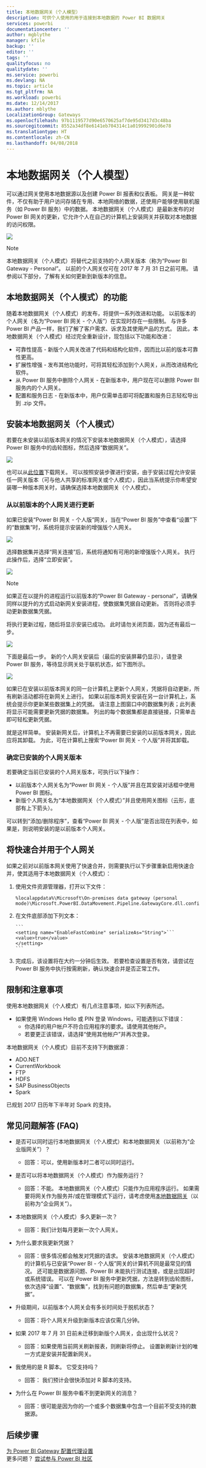 ```yaml
---
title: 本地数据网关（个人模型）
description: 可供个人使用的用于连接到本地数据的 Power BI 数据网关
services: powerbi
documentationcenter: ''
author: mgblythe
manager: kfile
backup: ''
editor: ''
tags: ''
qualityfocus: no
qualitydate: ''
ms.service: powerbi
ms.devlang: NA
ms.topic: article
ms.tgt_pltfrm: NA
ms.workload: powerbi
ms.date: 12/14/2017
ms.author: mblythe
LocalizationGroup: Gateways
ms.openlocfilehash: 97b1119577d90e6570625af7de95d3417d3c48ba
ms.sourcegitcommit: 8552a34df8e6141eb704314c1a019992901d6e78
ms.translationtype: HT
ms.contentlocale: zh-CN
ms.lasthandoff: 04/08/2018
---
```

# <a name="on-premises-data-gateway-personal-mode"></a>本地数据网关（个人模型）
可以通过网关使用本地数据源以及创建 Power BI 报表和仪表板。 网关是一种软件，不仅有助于用户访问存储在专用、本地网络的数据，还使用户能够使用联机服务（如 Power BI 服务）中的数据。 本地数据网关（个人模式）是最新发布的对 Power BI 网关的更新，它允许个人在自己的计算机上安装网关并获取对本地数据的访问权限。

![](media/service-gateway-personal-mode/gateway-personal-mode_00.png)

> [!NOTE]
> 本地数据网关（个人模式）将替代之前支持的个人网关版本（称为“Power BI Gateway - Personal”。 以前的个人网关仅可在 2017 年 7 月 31 日之前可用。 请参阅以下部分，了解有关如何更新到新版本的信息。
> 
> 

## <a name="features-of-the-on-premises-data-gateway-personal-mode"></a>本地数据网关（个人模式）的功能
随着本地数据网关（个人模式）的发布，将提供一系列改进和功能。 以前版本的个人网关（名为“Power BI 网关 - 个人版”）在实现时存在一些限制。 与许多 Power BI 产品一样，我们了解了客户需求、诉求及其使用产品的方式。 因此，本地数据网关（个人模式）经过完全重新设计，现包括以下功能和改进：

* 可靠性提高 - 新版个人网关改进了代码和结构化软件，因而比以前的版本可靠性更高。
* 扩展性增强 - 发布其他功能时，可将其轻松添加到个人网关，从而改进结构化软件。
* 从 Power BI 服务中删除个人网关 - 在新版本中，用户现在可以删除 Power BI 服务内的个人网关。
* 配置和服务日志 - 在新版本中，用户仅需单击即可将配置和服务日志轻松导出到 .zip 文件。

## <a name="installing-on-premises-data-gateway-personal-mode"></a>安装本地数据网关（个人模式）
若要在未安装以前版本网关的情况下安装本地数据网关（个人模式），请选择 Power BI 服务中的齿轮图标，然后选择“数据网关”。

![](media/service-gateway-personal-mode/gateway-personal-mode_02.png)

也可以从[此位置](https://go.microsoft.com/fwlink/?LinkId=820925&clcid=0x409)下载网关。 可以按照安装步骤进行安装，由于安装过程允许安装任一网关版本（可与他人共享的标准网关或个人模式），因此当系统提示你希望安装哪一种版本网关时，请确保选择本地数据网关（个人模式）。

### <a name="updating-from-the-previous-personal-gateway"></a>从以前版本的个人网关进行更新
如果已安装“Power BI 网关 - 个人版”网关，当在“Power BI 服务”中查看“设置”下的“数据集”时，系统将提示安装新的增强版个人网关。

![](media/service-gateway-personal-mode/gateway-personal-mode_03.png)

选择数据集并选择“网关连接”后，系统将通知有可用的新增强版个人网关。 执行此操作后，选择“立即安装”。

![](media/service-gateway-personal-mode/gateway-personal-mode_04.png)

> [!NOTE]
> 如果正在以提升的进程运行以前版本的“Power BI Gateway - personal”，请确保同样以提升的方式启动新网关安装进程，使数据集凭据自动更新。 否则将必须手动更新数据集凭据。
> 
> 

将执行更新过程，随后将显示安装已成功。 此时请勿关闭页面，因为还有最后一步。

![](media/service-gateway-personal-mode/gateway-personal-mode_05.png)

下面是最后一步。 新的个人网关安装后（最后的安装屏幕仍显示），请登录 Power BI 服务，等待显示网关处于联机状态，如下图所示。

![](media/service-gateway-personal-mode/gateway-personal-mode_06.png)

如果已在安装以前版本网关的同一台计算机上更新个人网关，凭据将自动更新，所有刷新活动都将在新网关上进行。 如果以前版本网关安装在另一台计算机上，系统会提示你更新某些数据集上的凭据。 请注意上图窗口中的数据集列表；此列表将显示可能需要更新凭据的数据集。 列出的每个数据集都是直接链接，只需单击即可轻松更新凭据。

就是这样简单。 安装新网关后，计算机上不再需要已安装的以前版本网关，因此应将其卸载。 为此，可在计算机上搜索“Power BI 网关 - 个人版”并将其卸载。

### <a name="determining-which-version-of-the-personal-gateway-you-have-installed"></a>确定已安装的个人网关版本
若要确定当前已安装的个人网关版本，可执行以下操作：

* 以前版本个人网关名为“Power BI 网关 - 个人版”并且在其安装对话框中使用 Power BI 图标。
* 新版个人网关名为“本地数据网关（个人模式）”并且使用网关图标（云形，底部有上下箭头）。

可以转到“添加/删除程序”，查看“Power BI 网关 - 个人版”是否出现在列表中，如果是，则说明安装的是以前版本个人网关。

## <a name="using-fast-combine-with-the-personal-gateway"></a>将快速合并用于个人网关
如果之前对以前版本网关使用了快速合并，则需要执行以下步骤重新启用快速合并，使其适用于本地数据网关（个人模式）：

1. 使用文件资源管理器，打开以下文件：
   
   ```
   %localappdata%\Microsoft\On-premises data gateway (personal mode)\Microsoft.PowerBI.DataMovement.Pipeline.GatewayCore.dll.config
   ```
2. 在文件底部添加下列文本：
   
       ```
       <setting name="EnableFastCombine" serializeAs="String">```
       <value>true</value>
       </setting>
       ```
3. 完成后，该设置将在大约一分钟后生效。 若要检查设置是否有效，请尝试在 Power BI 服务中执行按需刷新，确认快速合并是否正常工作。

## <a name="limitations-and-considerations"></a>限制和注意事项
使用本地数据网关（个人模式）有几点注意事项，如以下列表所述。

* 如果使用 Windows Hello 或 PIN 登录 Windows，可能遇到以下错误： 
  * 你选择的用户帐户不符合应用程序的要求。请使用其他帐户。
  * 若要更正该错误，请选择“使用其他帐户”并再次登录。 

本地数据网关（个人模式）目前不支持下列数据源：

* ADO.NET 
* CurrentWorkbook
* FTP
* HDFS
* SAP BusinessObjects         
* Spark

已规划 2017 日历年下半年对 Spark 的支持。

## <a name="frequently-asked-questions-faq"></a>常见问题解答 (FAQ)
* 是否可以同时运行本地数据网关（个人模式）和本地数据网关（以前称为“企业版网关”）？
  
  * 回答：可以，使用新版本时二者可以同时运行。
* 是否可以将本地数据网关（个人模式）作为服务运行？
  
  * 回答：不能。 本地数据网关（个人模式）只能作为应用程序运行。 如果需要将网关作为服务并/或在管理模式下运行，请考虑使用[本地数据网关](service-gateway-onprem.md)（以前称为“企业网关”）。
* 本地数据网关（个人模式）多久更新一次？
  
  * 回答：我们计划每月更新一次个人网关。
* 为什么要求我更新凭据？
  
  * 回答：很多情况都会触发对凭据的请求。 安装本地数据网关（个人模式）的计算机与已安装“Power BI - 个人版”网关的计算机不同是最常见的情况。 还可能是数据源问题、Power BI 未能执行测试连接，或是出现超时或系统错误。 可以在 Power BI 服务中更新凭据，方法是转到齿轮图标，依次选择“设置”、“数据集”，找到有问题的数据集，然后单击“更新凭据”。
* 升级期间，以前版本个人网关会有多长时间处于脱机状态？
  
  * 回答：将个人网关升级到新版本应该仅需几分钟。 
* 如果 2017 年 7 月 31 日前未迁移到新版个人网关，会出现什么状况？
  
  * 回答：如果使用当前网关刷新报表，则刷新将停止。 设置新刷新计划的唯一方式是安装并配置新网关。
* 我使用的是 R 脚本。 它受支持吗？
  
  * 回答： 我们预计会很快添加对 R 脚本的支持。
* 为什么在 Power BI 服务中看不到更新网关的消息？
  
  * 回答：很可能是因为你的一个或多个数据集中包含一个目前不受支持的数据源。

## <a name="next-steps"></a>后续步骤
[为 Power BI Gateway 配置代理设置](service-gateway-proxy.md)  
更多问题？ [尝试参与 Power BI 社区](http://community.powerbi.com/)

